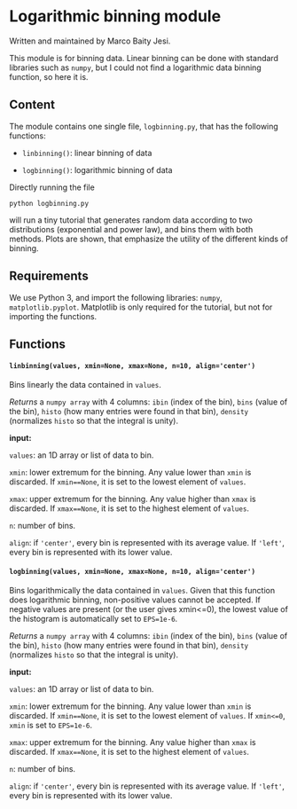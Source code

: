 # Logarithmic binning module

Written and maintained by Marco Baity Jesi.

This module is for binning data. Linear binning can be done with standard libraries such as `numpy`, but I could not find a logarithmic data binning function, so here it is.


## Content

The module contains one single file, `logbinning.py`, that has the following functions:

- `linbinning()`: linear binning of data

- `logbinning()`: logarithmic binning of data

Directly running the file

```
python logbinning.py
```

will run a tiny tutorial that generates random data according to two distributions (exponential and power law), and bins them with both methods. Plots are shown, that emphasize the utility of the different kinds of binning.


## Requirements

We use Python 3, and import the following libraries: `numpy`, `matplotlib.pyplot`. Matplotlib is only required for the tutorial, but not for importing the functions. 

## Functions

#### `linbinning(values, xmin=None, xmax=None, n=10, align='center')`

Bins linearly the data contained in `values`.

_Returns_ a `numpy array` with 4 columns: `ibin` (index of the bin), `bins` (value of the bin), `histo` (how many entries were found in that bin), `density` (normalizes `histo` so that the integral is unity).

**input:**

`values`: an 1D array or list of data to bin.

`xmin`: lower extremum for the binning. Any value lower than `xmin` is discarded. If `xmin==None`, it is set to the lowest element of `values`.

`xmax`: upper extremum for the binning. Any value higher than `xmax` is discarded. If `xmax==None`, it is set to the highest element of `values`.

`n`: number of bins.

`align`: if `'center'`, every bin is represented with its average value. If `'left'`, every bin is represented with its lower value.


#### `logbinning(values, xmin=None, xmax=None, n=10, align='center')`

Bins logarithmically the data contained in `values`. Given that this function does logarithmic binning, non-positive values cannot be accepted. If negative values are present (or the user gives xmin<=0), the lowest value of the histogram is automatically set to `EPS=1e-6`.

_Returns_ a `numpy array` with 4 columns: `ibin` (index of the bin), `bins` (value of the bin), `histo` (how many entries were found in that bin), `density` (normalizes `histo` so that the integral is unity).

**input:**

`values`: an 1D array or list of data to bin.

`xmin`: lower extremum for the binning. Any value lower than `xmin` is discarded. If `xmin==None`, it is set to the lowest element of `values`. If `xmin<=0`, `xmin` is set to `EPS=1e-6`.

`xmax`: upper extremum for the binning. Any value higher than `xmax` is discarded. If `xmax==None`, it is set to the highest element of `values`.

`n`: number of bins.

`align`: if `'center'`, every bin is represented with its average value. If `'left'`, every bin is represented with its lower value.


